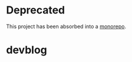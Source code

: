 # Deprecated
This project has been absorbed into a [monorepo](https://github.com/go-recordkeeper/go-recordkeeper).

# devblog
